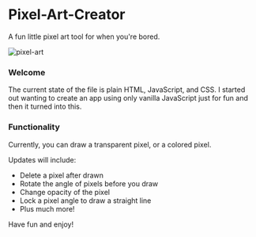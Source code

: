 # Pixel-Art-Creator
A fun little pixel art tool for when you're bored.

![pixel-art](https://i.imgur.com/uq3vhq5.jpg)

### Welcome

The current state of the file is plain HTML, JavaScript, and CSS. I started out wanting to create an app using only vanilla JavaScript just for fun and then it turned into this.

### Functionality

Currently, you can draw a transparent pixel, or a colored pixel.

Updates will include:

*  Delete a pixel after drawn
*  Rotate the angle of pixels before you draw
*  Change opacity of the pixel
*  Lock a pixel angle to draw a straight line
*  Plus much more!

Have fun and enjoy!
